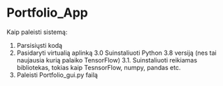# Portfolio_App
Kaip paleisti sistemą:
1. Parsisiųsti kodą
2. Pasidaryti virtualią aplinką
3.0 Suinstaliuoti Python 3.8 versiją (nes tai naujausia kurią palaiko TensorFlow)
3.1. Suinstaliuoti reikiamas bibliotekas, tokias kaip TesnsorFlow, numpy, pandas etc.
4. Paleisti Portfolio_gui.py failą
